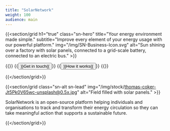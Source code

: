 ```yaml
---
title: "SolarNetwork"
weight: 100
audience: main
---
```

{{<section/grid
  h1="true"
  class="sn-hero"
  title="Your energy environment made simple."
  subtitle="Improve every element of your energy usage with our powerful platform."
  img="/img/SN-Business-Icon.svg"
  alt="Sun shining over a factory with solar panels, connected to a grid-scale battery, connected to an electric bus." >}}

{{<button-bar>}}
  {{<button type="default" url="#">}}Get in touch{{</button>}}
  {{<button type="primary" url="#">}}How it works{{</button>}}
{{</button-bar>}}

{{</section/grid>}}

{{<section/grid
  class="sn-alt sn-lead"
  img="/img/stock/thomas-coker-Jt5Pk0V65wc-unsplash@0.5x.jpg"
  alt="Field filled with solar panels." >}}

SolarNetwork is an open-source platform helping individuals and organisations to track and transform
their energy circulation so they can take meaningful action that supports a sustainable future.

{{</section/grid>}}
